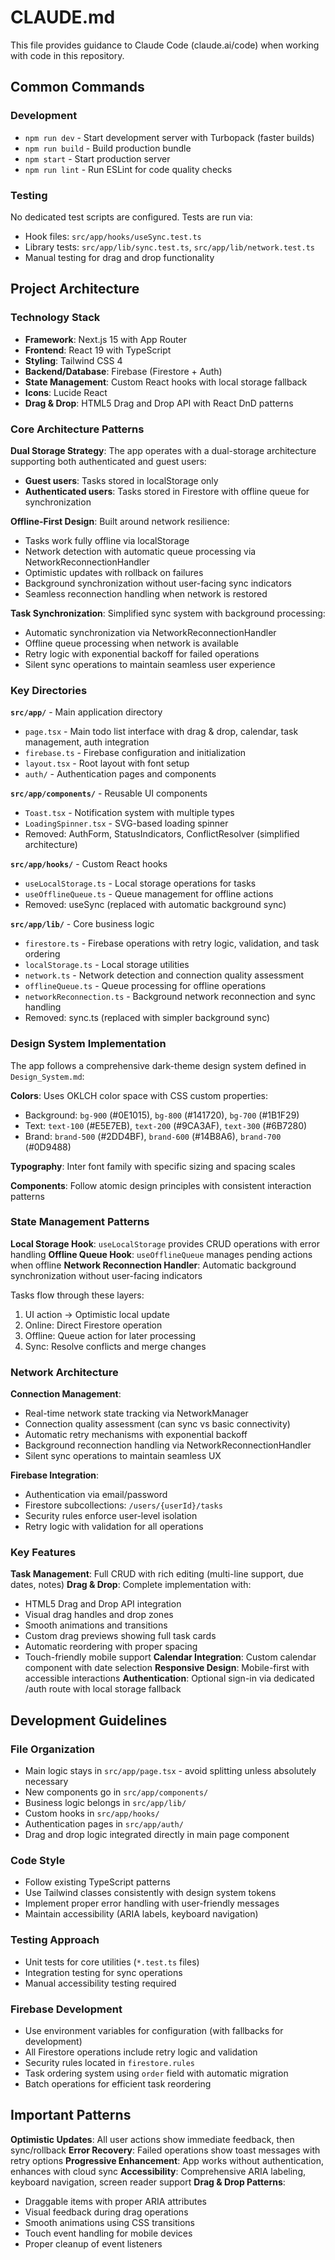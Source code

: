 # CLAUDE.md

This file provides guidance to Claude Code (claude.ai/code) when working with code in this repository.

## Common Commands

### Development
- `npm run dev` - Start development server with Turbopack (faster builds)
- `npm run build` - Build production bundle
- `npm start` - Start production server
- `npm run lint` - Run ESLint for code quality checks

### Testing
No dedicated test scripts are configured. Tests are run via:
- Hook files: `src/app/hooks/useSync.test.ts`
- Library tests: `src/app/lib/sync.test.ts`, `src/app/lib/network.test.ts`
- Manual testing for drag and drop functionality

## Project Architecture

### Technology Stack
- **Framework**: Next.js 15 with App Router
- **Frontend**: React 19 with TypeScript
- **Styling**: Tailwind CSS 4
- **Backend/Database**: Firebase (Firestore + Auth)
- **State Management**: Custom React hooks with local storage fallback
- **Icons**: Lucide React
- **Drag & Drop**: HTML5 Drag and Drop API with React DnD patterns

### Core Architecture Patterns

**Dual Storage Strategy**: The app operates with a dual-storage architecture supporting both authenticated and guest users:
- **Guest users**: Tasks stored in localStorage only
- **Authenticated users**: Tasks stored in Firestore with offline queue for synchronization

**Offline-First Design**: Built around network resilience:
- Tasks work fully offline via localStorage
- Network detection with automatic queue processing via NetworkReconnectionHandler
- Optimistic updates with rollback on failures
- Background synchronization without user-facing sync indicators
- Seamless reconnection handling when network is restored

**Task Synchronization**: Simplified sync system with background processing:
- Automatic synchronization via NetworkReconnectionHandler
- Offline queue processing when network is available
- Retry logic with exponential backoff for failed operations
- Silent sync operations to maintain seamless user experience

### Key Directories

**`src/app/`** - Main application directory
- `page.tsx` - Main todo list interface with drag & drop, calendar, task management, auth integration
- `firebase.ts` - Firebase configuration and initialization
- `layout.tsx` - Root layout with font setup
- `auth/` - Authentication pages and components

**`src/app/components/`** - Reusable UI components
- `Toast.tsx` - Notification system with multiple types
- `LoadingSpinner.tsx` - SVG-based loading spinner
- Removed: AuthForm, StatusIndicators, ConflictResolver (simplified architecture)

**`src/app/hooks/`** - Custom React hooks
- `useLocalStorage.ts` - Local storage operations for tasks
- `useOfflineQueue.ts` - Queue management for offline actions
- Removed: useSync (replaced with automatic background sync)

**`src/app/lib/`** - Core business logic
- `firestore.ts` - Firebase operations with retry logic, validation, and task ordering
- `localStorage.ts` - Local storage utilities
- `network.ts` - Network detection and connection quality assessment
- `offlineQueue.ts` - Queue processing for offline operations
- `networkReconnection.ts` - Background network reconnection and sync handling
- Removed: sync.ts (replaced with simpler background sync)

### Design System Implementation

The app follows a comprehensive dark-theme design system defined in `Design_System.md`:

**Colors**: Uses OKLCH color space with CSS custom properties:
- Background: `bg-900` (#0E1015), `bg-800` (#141720), `bg-700` (#1B1F29)
- Text: `text-100` (#E5E7EB), `text-200` (#9CA3AF), `text-300` (#6B7280)
- Brand: `brand-500` (#2DD4BF), `brand-600` (#14B8A6), `brand-700` (#0D9488)

**Typography**: Inter font family with specific sizing and spacing scales

**Components**: Follow atomic design principles with consistent interaction patterns

### State Management Patterns

**Local Storage Hook**: `useLocalStorage` provides CRUD operations with error handling
**Offline Queue Hook**: `useOfflineQueue` manages pending actions when offline
**Network Reconnection Handler**: Automatic background synchronization without user-facing indicators

Tasks flow through these layers:
1. UI action → Optimistic local update
2. Online: Direct Firestore operation
3. Offline: Queue action for later processing
4. Sync: Resolve conflicts and merge changes

### Network Architecture

**Connection Management**: 
- Real-time network state tracking via NetworkManager
- Connection quality assessment (can sync vs basic connectivity)
- Automatic retry mechanisms with exponential backoff
- Background reconnection handling via NetworkReconnectionHandler
- Silent sync operations to maintain seamless UX

**Firebase Integration**:
- Authentication via email/password
- Firestore subcollections: `/users/{userId}/tasks`
- Security rules enforce user-level isolation
- Retry logic with validation for all operations

### Key Features

**Task Management**: Full CRUD with rich editing (multi-line support, due dates, notes)
**Drag & Drop**: Complete implementation with:
  - HTML5 Drag and Drop API integration
  - Visual drag handles and drop zones
  - Smooth animations and transitions
  - Custom drag previews showing full task cards
  - Automatic reordering with proper spacing
  - Touch-friendly mobile support
**Calendar Integration**: Custom calendar component with date selection
**Responsive Design**: Mobile-first with accessible interactions
**Authentication**: Optional sign-in via dedicated /auth route with local storage fallback

## Development Guidelines

### File Organization
- Main logic stays in `src/app/page.tsx` - avoid splitting unless absolutely necessary
- New components go in `src/app/components/`
- Business logic belongs in `src/app/lib/`
- Custom hooks in `src/app/hooks/`
- Authentication pages in `src/app/auth/`
- Drag and drop logic integrated directly in main page component

### Code Style
- Follow existing TypeScript patterns
- Use Tailwind classes consistently with design system tokens
- Implement proper error handling with user-friendly messages
- Maintain accessibility (ARIA labels, keyboard navigation)

### Testing Approach
- Unit tests for core utilities (`*.test.ts` files)
- Integration testing for sync operations
- Manual accessibility testing required

### Firebase Development
- Use environment variables for configuration (with fallbacks for development)
- All Firestore operations include retry logic and validation
- Security rules located in `firestore.rules`
- Task ordering system using `order` field with automatic migration
- Batch operations for efficient task reordering

## Important Patterns

**Optimistic Updates**: All user actions show immediate feedback, then sync/rollback
**Error Recovery**: Failed operations show toast messages with retry options
**Progressive Enhancement**: App works without authentication, enhances with cloud sync
**Accessibility**: Comprehensive ARIA labeling, keyboard navigation, screen reader support
**Drag & Drop Patterns**: 
  - Draggable items with proper ARIA attributes
  - Visual feedback during drag operations
  - Smooth animations using CSS transitions
  - Touch event handling for mobile devices
  - Proper cleanup of event listeners